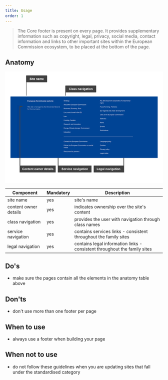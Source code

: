 ```yaml
---
title: Usage
order: 1
---
```

> The Core footer is present on every page. It provides supplementary information such as copyright, legal, privacy, social media, contact information and links to other important sites within the European Commission ecosystem, to be placed at the bottom of the page.

## Anatomy

![](/cms-images/core-footer.jpg)

| Component             | Mandatory | Description                                                               |
| --------------------- | --------- | ------------------------------------------------------------------------- |
| site name             | yes       | site's name                                                               |
| content owner details | yes       | indicates ownership over the site's content                               |
| class navigation      | yes       | provides the user with navigation through class names                     |
| service navigation    | yes       | contains services links - consistent throughout the family sites          |
| legal navigation      | yes       | contains legal information links - consistent throughout the family sites |

## Do's

- make sure the pages contain all the elements in the anatomy table above

## Don'ts

- don't use more than one footer per page

## When to use

- always use a footer when building your page

## When not to use

- do not follow these guidelines when you are updating sites that fall under the standardised category
